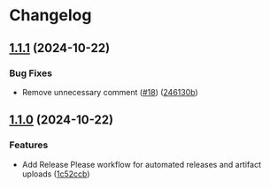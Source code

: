 # Changelog

## [1.1.1](https://github.com/discordplace/lantern/compare/server@v1.1.0...server@v1.1.1) (2024-10-22)


### Bug Fixes

* Remove unnecessary comment ([#18](https://github.com/discordplace/lantern/issues/18)) ([246130b](https://github.com/discordplace/lantern/commit/246130bc6011b591197c3ae4e0c221a291fa1c81))

## [1.1.0](https://github.com/discordplace/lantern/compare/server-v1.0.0...server@v1.1.0) (2024-10-22)


### Features

* Add Release Please workflow for automated releases and artifact uploads ([1c52ccb](https://github.com/discordplace/lantern/commit/1c52ccb8e818f6013e0072a21f5a151a3219cc74))
